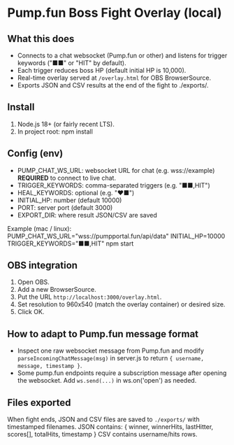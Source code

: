 # Pump.fun Boss Fight Overlay (local)

## What this does
- Connects to a chat websocket (Pump.fun or other) and listens for trigger keywords ("■■" or "HIT" by default).
- Each trigger reduces boss HP (default initial HP is 10,000).
- Real-time overlay served at `/overlay.html` for OBS BrowserSource.
- Exports JSON and CSV results at the end of the fight to ./exports/.

## Install
1. Node.js 18+ (or fairly recent LTS).
2. In project root:
   npm install

## Config (env)
- PUMP_CHAT_WS_URL: websocket URL for chat (e.g. wss://example) **REQUIRED** to connect to live chat.
- TRIGGER_KEYWORDS: comma-separated triggers (e.g. "■■,HIT")
- HEAL_KEYWORDS: optional (e.g. "❤■")
- INITIAL_HP: number (default 10000)
- PORT: server port (default 3000)
- EXPORT_DIR: where result JSON/CSV are saved

Example (mac / linux):
PUMP_CHAT_WS_URL="wss://pumpportal.fun/api/data" INITIAL_HP=10000 TRIGGER_KEYWORDS="■■,HIT" npm start

## OBS integration
1. Open OBS.
2. Add a new BrowserSource.
3. Put the URL `http://localhost:3000/overlay.html`.
4. Set resolution to 960x540 (match the overlay container) or desired size.
5. Click OK.

## How to adapt to Pump.fun message format
- Inspect one raw websocket message from Pump.fun and modify `parseIncomingChatMessage(msg)` in server.js to return `{ username, message, timestamp }`.
- Some pump.fun endpoints require a subscription message after opening the websocket. Add `ws.send(...)` in ws.on('open') as needed.

## Files exported
When fight ends, JSON and CSV files are saved to `./exports/` with timestamped filenames. JSON contains:
{
  winner, winnerHits, lastHitter, scores[], totalHits, timestamp
}
CSV contains username/hits rows.
